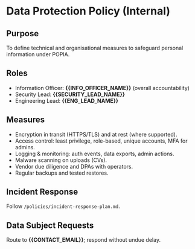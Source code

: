 # Data Protection Policy (Internal)

## Purpose
To define technical and organisational measures to safeguard personal information under POPIA.

## Roles
- Information Officer: **{{INFO_OFFICER_NAME}}** (overall accountability)
- Security Lead: **{{SECURITY_LEAD_NAME}}**
- Engineering Lead: **{{ENG_LEAD_NAME}}**

## Measures
- Encryption in transit (HTTPS/TLS) and at rest (where supported).
- Access control: least privilege, role-based, unique accounts, MFA for admins.
- Logging & monitoring: auth events, data exports, admin actions.
- Malware scanning on uploads (CVs).
- Vendor due diligence and DPAs with operators.
- Regular backups and tested restores.

## Incident Response
Follow `/policies/incident-response-plan.md`.

## Data Subject Requests
Route to **{{CONTACT_EMAIL}}**; respond without undue delay.
